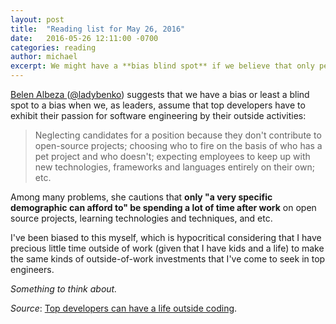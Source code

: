 ```yaml
---
layout: post
title:  "Reading list for May 26, 2016"
date:   2016-05-26 12:11:00 -0700
categories: reading
author: michael
excerpt: We might have a **bias blind spot** if we believe that only people who actively participate in open source after hours "are passionate and/or good developers"
---
```


[Belen Albeza ](http://www.belenalbeza.com/) ([@ladybenko](https://twitter.com/ladybenko))  suggests that we have a bias or least a blind spot to a bias when we, as leaders, assume that top developers have to exhibit their passion for software engineering by their outside activities:

>Neglecting candidates for a position because they don't contribute to open-source projects; choosing who to fire on the basis of who has a pet project and who doesn't; expecting employees to keep up with new technologies, frameworks and languages entirely on their own; etc.

Among many problems, she cautions that **only "a very specific demographic can afford to" be spending a lot of time after work** on open source projects, learning technologies and techniques, and etc.

I've been biased to this myself, which is hypocritical considering that I have precious little time outside of work (given that I have kids and a life) to make the same kinds of outside-of-work investments that I've come to seek in top engineers.

*Something to think about.*

*Source*: [Top developers can have a life outside coding](http://www.belenalbeza.com/top-developers-can-have-a-life-outside-coding/).
